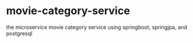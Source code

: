 # movie-category-service
the microservice movie category service using springboot, springjpa, and postgresql
